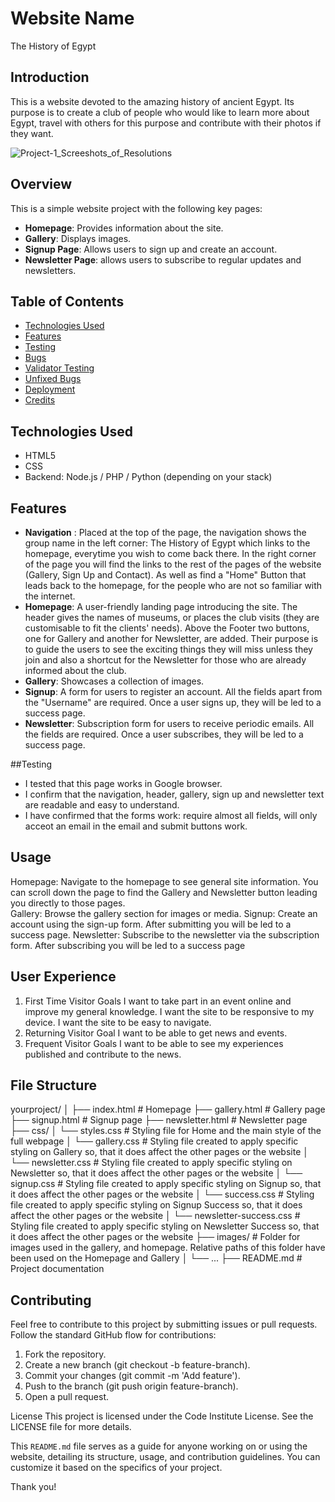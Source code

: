 # Website Name
The History of Egypt


## Introduction

This is a website devoted to the amazing history of ancient Egypt. Its purpose is to create a club of people who would like to learn more about Egypt, travel with others for this purpose and contribute with their photos if they want.

![Project-1_Screeshots_of_Resolutions](https://github.com/user-attachments/assets/3918ffa8-461e-43f9-a74b-9908364165be)

## Overview

This is a simple website project with the following key pages:
- **Homepage**: Provides information about the site.
- **Gallery**: Displays images.
- **Signup Page**: Allows users to sign up and create an account.
- **Newsletter Page**: allows users to subscribe to regular updates and newsletters.

## Table of Contents
- [Technologies Used](#technologies-used)
- [Features](#features)
- [Testing](#testing)
- [Bugs](#bugs)
- [Validator Testing](#validator-testing)
- [Unfixed Bugs](#unfixed-bugs)
- [Deployment](#deployment)
- [Credits](#credits)

## Technologies Used
- HTML5
- CSS
- Backend: Node.js / PHP / Python (depending on your stack)

## Features
- **Navigation** :
 Placed at the top of the page, the navigation shows the group name in the left corner: The History of Egypt which links to the homepage, everytime you wish to come back there. In the right corner of the page you will find the links to the rest of the pages of the website (Gallery, Sign Up and Contact). As well as find a "Home" Button that leads back to the homepage, for the people who are not so familiar with the internet.
- **Homepage**: A user-friendly landing page introducing the site.
  The header gives the names of museums, or places the club visits (they are customisable to fit the clients' needs).
  Above the Footer two buttons, one for Gallery and another for Newsletter, are added. Their purpose is to guide the users to see the exciting things they will miss unless they join and also a shortcut for the Newsletter for those who are already informed about the club.
- **Gallery**: Showcases a collection of images.
- **Signup**: A form for users to register an account. All the fields apart from the "Username" are required. Once a user signs up, they will be led to a success page.
- **Newsletter**: Subscription form for users to receive periodic emails. All the fields are required. Once a user subscribes, they will be led to a success page.

##Testing

- I tested that this page works in Google browser.
- I confirm that the navigation, header, gallery, sign up and newsletter text are readable and easy to understand.
- I have confirmed that the forms work: require almost all fields, will only acceot an email in the email and submit buttons work.

## Usage

Homepage: Navigate to the homepage to see general site information. You can scroll down the page to find the Gallery and Newsletter button leading you directly to those pages.  
Gallery: Browse the gallery section for images or media.
Signup: Create an account using the sign-up form. After submitting you will be led to a success page.
Newsletter: Subscribe to the newsletter via the subscription form. After subscribing you will be led to a success page

## User Experience

1. First Time Visitor Goals
I want to take part in an event online and improve my general knowledge.
I want the site to be responsive to my device.
I want the site to be easy to navigate.
2. Returning Visitor Goal
I want to be able to get news and events.
3. Frequent Visitor Goals
I want to be able to see my experiences published and contribute to the news.


## File Structure
yourproject/
│
├── index.html            # Homepage
├── gallery.html          # Gallery page
├── signup.html           # Signup page
├── newsletter.html       # Newsletter page
├── css/
│   └── styles.css        # Styling file for Home and the main style of the full webpage
│   └── gallery.css       # Styling file created to apply specific styling on Gallery so, that it does affect the other pages or the website
│   └── newsletter.css    # Styling file created to apply specific styling on Newsletter so, that it does affect the other pages or the website
│   └── signup.css        # Styling file created to apply specific styling on Signup so, that it does affect the other pages or the website
│   └── success.css       # Styling file created to apply specific styling on Signup Success so, that it does affect the other pages or the website
│   └── newsletter-success.css   # Styling file created to apply specific styling on Newsletter Success so, that it does affect the other pages or the website
├── images/               # Folder for images used in the gallery, and homepage. Relative paths of this folder have been used on the Homepage and Gallery
│   └── ...
├── README.md             # Project documentation

## Contributing
Feel free to contribute to this project by submitting issues or pull requests. Follow the standard GitHub flow for contributions:

1. Fork the repository.
2. Create a new branch (git checkout -b feature-branch).
3. Commit your changes (git commit -m 'Add feature').
4. Push to the branch (git push origin feature-branch).
5. Open a pull request.

License
This project is licensed under the Code Institute License. See the LICENSE file for more details.


This `README.md` file serves as a guide for anyone working on or using the website, detailing its structure, usage, and contribution guidelines. You can customize it based on the specifics of your project.

Thank you!
